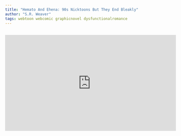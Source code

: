 ```yaml
---
title: "Hemato And Ehena: 90s Nicktoons But They End Bleakly"
author: "S.R. Weaver"
tags: webtoon webcomic graphicnovel dysfunctionalromance
---
```

<br />
<iframe title="Hemato And Ehena" src="https://video.ploud.jp/videos/embed/a4862446-6cdb-400b-adf6-0d79418f9e40" allowfullscreen="" sandbox="allow-same-origin allow-scripts allow-popups" width="560" height="315" frameborder="0"></iframe>
